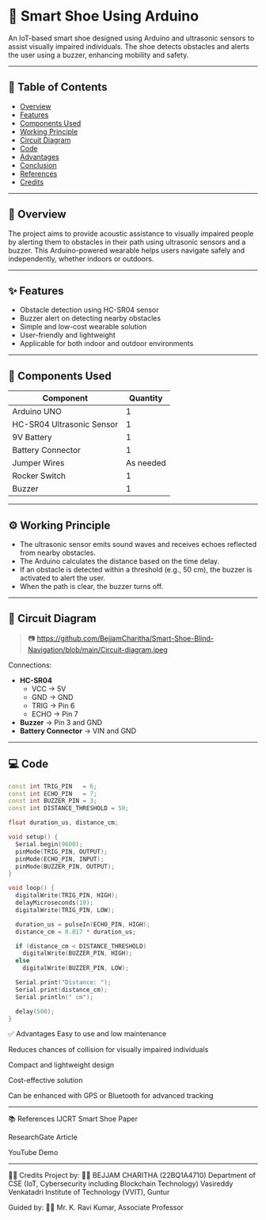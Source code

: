 # 👟 Smart Shoe Using Arduino

An IoT-based smart shoe designed using Arduino and ultrasonic sensors to assist visually impaired individuals. The shoe detects obstacles and alerts the user using a buzzer, enhancing mobility and safety.

---

## 📌 Table of Contents

- [Overview](#overview)
- [Features](#features)
- [Components Used](#components-used)
- [Working Principle](#working-principle)
- [Circuit Diagram](#circuit-diagram)
- [Code](#code)
- [Advantages](#advantages)
- [Conclusion](#conclusion)
- [References](#references)
- [Credits](#credits)

---

## 🧠 Overview

The project aims to provide acoustic assistance to visually impaired people by alerting them to obstacles in their path using ultrasonic sensors and a buzzer. This Arduino-powered wearable helps users navigate safely and independently, whether indoors or outdoors.

---

## ✨ Features

- Obstacle detection using HC-SR04 sensor
- Buzzer alert on detecting nearby obstacles
- Simple and low-cost wearable solution
- User-friendly and lightweight
- Applicable for both indoor and outdoor environments

---

## 🔧 Components Used

| Component                 | Quantity |
|--------------------------|----------|
| Arduino UNO              | 1        |
| HC-SR04 Ultrasonic Sensor| 1        |
| 9V Battery               | 1        |
| Battery Connector        | 1        |
| Jumper Wires             | As needed|
| Rocker Switch            | 1        |
| Buzzer                   | 1        |

---

## ⚙️ Working Principle

- The ultrasonic sensor emits sound waves and receives echoes reflected from nearby obstacles.
- The Arduino calculates the distance based on the time delay.
- If an obstacle is detected within a threshold (e.g., 50 cm), the buzzer is activated to alert the user.
- When the path is clear, the buzzer turns off.

---

## 🔁 Circuit Diagram

> 📷 https://github.com/BejjamCharitha/Smart-Shoe-Blind-Navigation/blob/main/Circuit-diagram.jpeg

Connections:
- **HC-SR04**
  - VCC → 5V
  - GND → GND
  - TRIG → Pin 6
  - ECHO → Pin 7
- **Buzzer** → Pin 3 and GND
- **Battery Connector** → VIN and GND

---

## 💻 Code

```cpp
const int TRIG_PIN   = 6;
const int ECHO_PIN   = 7;
const int BUZZER_PIN = 3;
const int DISTANCE_THRESHOLD = 50;

float duration_us, distance_cm;

void setup() {
  Serial.begin(9600);
  pinMode(TRIG_PIN, OUTPUT);
  pinMode(ECHO_PIN, INPUT);
  pinMode(BUZZER_PIN, OUTPUT);
}

void loop() {
  digitalWrite(TRIG_PIN, HIGH);
  delayMicroseconds(10);
  digitalWrite(TRIG_PIN, LOW);

  duration_us = pulseIn(ECHO_PIN, HIGH);
  distance_cm = 0.017 * duration_us;

  if (distance_cm < DISTANCE_THRESHOLD)
    digitalWrite(BUZZER_PIN, HIGH);
  else
    digitalWrite(BUZZER_PIN, LOW);

  Serial.print("Distance: ");
  Serial.print(distance_cm);
  Serial.println(" cm");

  delay(500);
}
```

✅ Advantages
  Easy to use and low maintenance
  
  Reduces chances of collision for visually impaired individuals
  
  Compact and lightweight design
  
  Cost-effective solution
  
  Can be enhanced with GPS or Bluetooth for advanced tracking

---

📚 References
  IJCRT Smart Shoe Paper
  
  ResearchGate Article
  
  YouTube Demo

---

👩‍💻 Credits
  Project by:
  🧑‍🎓 BEJJAM CHARITHA (22BQ1A4710)
  Department of CSE (IoT, Cybersecurity including Blockchain Technology)
  Vasireddy Venkatadri Institute of Technology (VVIT), Guntur
  
  Guided by:
  👨‍🏫 Mr. K. Ravi Kumar, Associate Professor



